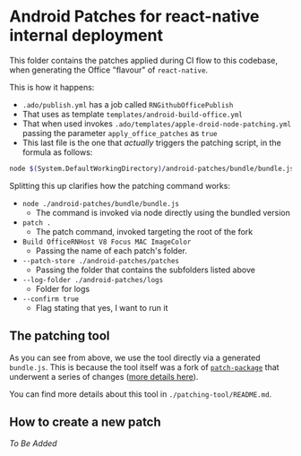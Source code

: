 # Android Patches for react-native internal deployment

This folder contains the patches applied during CI flow to this codebase, when generating the Office "flavour" of `react-native`.

This is how it happens:

* `.ado/publish.yml` has a job called `RNGithubOfficePublish`
* That uses as template `templates/android-build-office.yml`
* That when used invokes `.ado/templates/apple-droid-node-patching.yml` passing the parameter `apply_office_patches` as `true`
* This last file is the one that *actually* triggers the patching script, in the formula as follows:

```sh
node $(System.DefaultWorkingDirectory)/android-patches/bundle/bundle.js patch $(System.DefaultWorkingDirectory) Build OfficeRNHost V8 Focus MAC ImageColor --patch-store $(System.DefaultWorkingDirectory)/android-patches/patches --log-folder $(System.DefaultWorkingDirectory)/android-patches/logs --confirm ${{ parameters.apply_office_patches }}
```

Splitting this up clarifies how the patching command works:

* `node ./android-patches/bundle/bundle.js`
  * The command is invoked via node directly using the bundled version
* `patch .`
  * The patch command, invoked targeting the root of the fork
* `Build OfficeRNHost V8 Focus MAC ImageColor`
  * Passing the name of each patch's folder.
* `--patch-store ./android-patches/patches`
  * Passing the folder that contains the subfolders listed above
* `--log-folder ./android-patches/logs`
  * Folder for logs
* `--confirm true`
  * Flag stating that yes, I want to run it

## The patching tool

As you can see from above, we use the tool directly via a generated `bundle.js`. This is because the tool itself was a fork of [`patch-package`](https://github.com/ds300/patch-package) that underwent a series of changes ([more details here](https://github.com/microsoft/react-native-macos/pull/254#issuecomment-592594790)).

You can find more details about this tool in `./patching-tool/README.md`.

## How to create a new patch

*To Be Added*